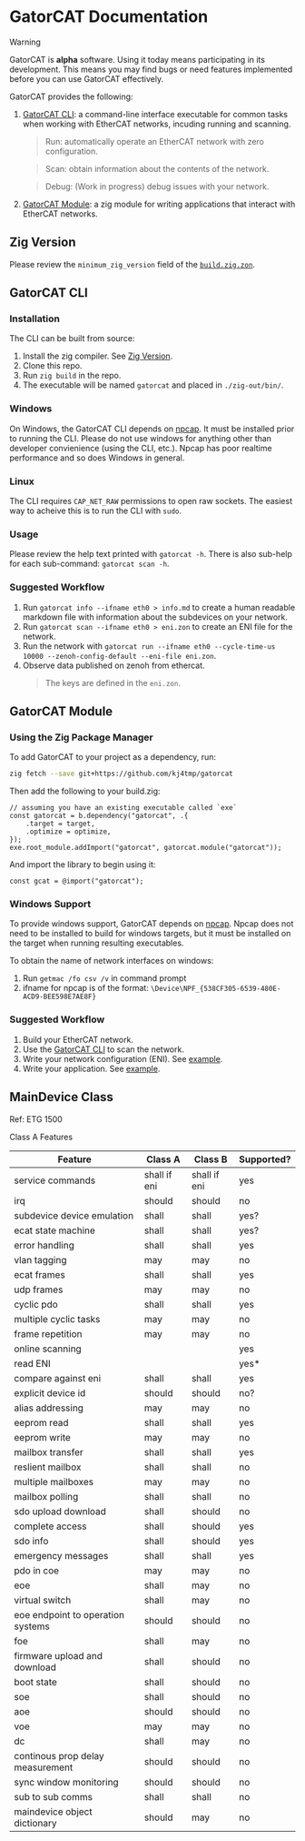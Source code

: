 # GatorCAT Documentation

> [!WARNING]
> GatorCAT is **alpha** software. Using it today means participating in its development.
> This means you may find bugs or need features implemented before you can use GatorCAT effectively.

GatorCAT provides the following:

1. [GatorCAT CLI](#gatorcat-cli): a command-line interface executable for common tasks when working with EtherCAT networks, incuding running and scanning.
    > Run: automatically operate an EtherCAT network with zero configuration.

    > Scan: obtain information about the contents of the network.

    > Debug: (Work in progress) debug issues with your network.
1. [GatorCAT Module](#gatorcat-module): a zig module for writing applications that interact with EtherCAT networks.

## Zig Version

Please review the `minimum_zig_version` field of the [`build.zig.zon`](/build.zig.zon).

## GatorCAT CLI

### Installation

The CLI can be built from source:

1. Install the zig compiler. See [Zig Version](#zig-version).
1. Clone this repo.
1. Run `zig build` in the repo.
1. The executable will be named `gatorcat` and placed in `./zig-out/bin/`.

### Windows

On Windows, the GatorCAT CLI depends on [npcap](https://npcap.com/). It must be installed prior to running the CLI.
Please do not use windows for anything other than developer convienience (using the CLI, etc.).
Npcap has poor realtime performance and so does Windows in general.

### Linux

The CLI requires `CAP_NET_RAW` permissions to open raw sockets. The easiest way to acheive this is to run the CLI with `sudo`.

### Usage

Please review the help text printed with `gatorcat -h`.
There is also sub-help for each sub-command: `gatorcat scan -h`.

### Suggested Workflow

1. Run `gatorcat info --ifname eth0 > info.md` to create a human readable markdown file with information about the subdevices on your network.
1. Run `gatorcat scan --ifname eth0 > eni.zon` to create an ENI file for the network.
1. Run the network with `gatorcat run --ifname eth0 --cycle-time-us 10000 --zenoh-config-default --eni-file eni.zon`.
1. Observe data published on zenoh from ethercat.
    > The keys are defined in the `eni.zon`.

## GatorCAT Module

### Using the Zig Package Manager

To add GatorCAT to your project as a dependency, run:

```sh
zig fetch --save git+https://github.com/kj4tmp/gatorcat
```

Then add the following to your build.zig:

```zig
// assuming you have an existing executable called `exe`
const gatorcat = b.dependency("gatorcat", .{
    .target = target,
    .optimize = optimize,
});
exe.root_module.addImport("gatorcat", gatorcat.module("gatorcat"));
```

And import the library to begin using it:

```zig
const gcat = @import("gatorcat");
```

### Windows Support

To provide windows support, GatorCAT depends on [npcap](https://npcap.com/). Npcap does not need to be installed
to build for windows targets, but it must be installed on the target when running resulting executables.

To obtain the name of network interfaces on windows:

1. Run `getmac /fo csv /v` in command prompt
2. ifname for npcap is of the format: `\Device\NPF_{538CF305-6539-480E-ACD9-BEE598E7AE8F}`

### Suggested Workflow

1. Build your EtherCAT network.
1. Use the [GatorCAT CLI](#gatorcat-cli) to scan the network.
1. Write your network configuration (ENI). See [example](../examples/simple/network_config.zig).
1. Write your application. See [example](../examples/simple/main.zig).


## MainDevice Class

Ref: ETG 1500

Class A Features

| Feature                           | Class A      | Class B      | Supported? |
| --------------------------------- | ------------ | ------------ | ---------- |
| service commands                  | shall if eni | shall if eni | yes        |
| irq                               | should       | should       | no         |
| subdevice device emulation        | shall        | shall        | yes?       |
| ecat state machine                | shall        | shall        | yes?       |
| error handling                    | shall        | shall        | yes        |
| vlan tagging                      | may          | may          | no         |
| ecat frames                       | shall        | shall        | yes        |
| udp frames                        | may          | may          | no         |
| cyclic pdo                        | shall        | shall        | yes        |
| multiple cyclic tasks             | may          | may          | no         |
| frame repetition                  | may          | may          | no         |
| online scanning                   |              |              | yes        |
| read ENI                          |              |              | yes*       |
| compare against eni               | shall        | shall        | yes        |
| explicit device id                | should       | should       | no?        |
| alias addressing                  | may          | may          | no         |
| eeprom read                       | shall        | shall        | yes        |
| eeprom write                      | may          | may          | no         |
| mailbox transfer                  | shall        | shall        | yes        |
| reslient mailbox                  | shall        | shall        | no         |
| multiple mailboxes                | may          | may          | no         |
| mailbox polling                   | shall        | shall        | no         |
| sdo upload download               | shall        | should       | no         |
| complete access                   | shall        | should       | yes        |
| sdo info                          | shall        | should       | yes        |
| emergency messages                | shall        | shall        | yes        |
| pdo in coe                        | may          | may          | no         |
| eoe                               | shall        | may          | no         |
| virtual switch                    | shall        | may          | no         |
| eoe endpoint to operation systems | should       | should       | no         |
| foe                               | shall        | may          | no         |
| firmware upload and download      | shall        | should       | no         |
| boot state                        | shall        | should       | no         |
| soe                               | shall        | should       | no         |
| aoe                               | should       | should       | no         |
| voe                               | may          | may          | no         |
| dc                                | shall        | may          | no         |
| continous prop delay measurement  | should       | should       | no         |
| sync window monitoring            | should       | should       | no         |
| sub to sub comms                  | shall        | shall        | no         |
| maindevice object dictionary      | should       | may          | no         |